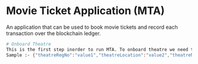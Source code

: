 # Movie Ticket Application (MTA)
An application that can be used to book movie tickets and record each transaction over the blockchain ledger.
```sh
# Onboard Theatre
This is the first step inorder to run MTA. To onboard theatre we need to invoke `add_theatre` function which takes only 1 argument of JSON Object.
Sample :- {"theatreRegNo":"value1","theatreLocation":"value2","theatreName":"value3","numberOfScreens":"value4","docType":"value5"}
```